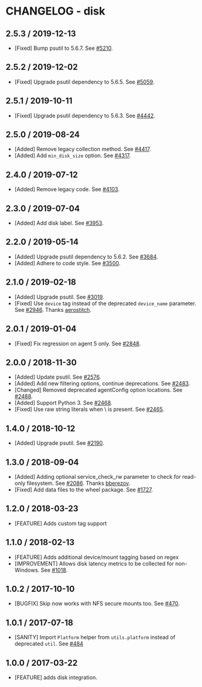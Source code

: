 # CHANGELOG - disk

## 2.5.3 / 2019-12-13

* [Fixed] Bump psutil to 5.6.7. See [#5210](https://github.com/DataDog/integrations-core/pull/5210).

## 2.5.2 / 2019-12-02

* [Fixed] Upgrade psutil dependency to 5.6.5. See [#5059](https://github.com/DataDog/integrations-core/pull/5059).

## 2.5.1 / 2019-10-11

* [Fixed] Upgrade psutil dependency to 5.6.3. See [#4442](https://github.com/DataDog/integrations-core/pull/4442).

## 2.5.0 / 2019-08-24

* [Added] Remove legacy collection method. See [#4417](https://github.com/DataDog/integrations-core/pull/4417).
* [Added] Add `min_disk_size` option. See [#4317](https://github.com/DataDog/integrations-core/pull/4317).

## 2.4.0 / 2019-07-12

* [Added] Remove legacy code. See [#4103](https://github.com/DataDog/integrations-core/pull/4103).

## 2.3.0 / 2019-07-04

* [Added] Add disk label. See [#3953](https://github.com/DataDog/integrations-core/pull/3953).

## 2.2.0 / 2019-05-14

* [Added] Upgrade psutil dependency to 5.6.2. See [#3684](https://github.com/DataDog/integrations-core/pull/3684).
* [Added] Adhere to code style. See [#3500](https://github.com/DataDog/integrations-core/pull/3500).

## 2.1.0 / 2019-02-18

* [Added] Upgrade psutil. See [#3019](https://github.com/DataDog/integrations-core/pull/3019).
* [Fixed] Use `device` tag instead of the deprecated `device_name` parameter. See [#2946](https://github.com/DataDog/integrations-core/pull/2946). Thanks [aerostitch](https://github.com/aerostitch).

## 2.0.1 / 2019-01-04

* [Fixed] Fix regression on agent 5 only. See [#2848][1].

## 2.0.0 / 2018-11-30

* [Added] Update psutil. See [#2576][2].
* [Added] Add new filtering options, continue deprecations. See [#2483][3].
* [Changed] Removed deprecated agentConfig option locations. See [#2488][4].
* [Added] Support Python 3. See [#2468][5].
* [Fixed] Use raw string literals when \ is present. See [#2465][6].

## 1.4.0 / 2018-10-12

* [Added] Upgrade psutil. See [#2190][7].

## 1.3.0 / 2018-09-04

* [Added] Adding optional service_check_rw parameter to check for read-only filesystem. See [#2086][8]. Thanks [bberezov][9].
* [Fixed] Add data files to the wheel package. See [#1727][10].

## 1.2.0 / 2018-03-23

* [FEATURE] Adds custom tag support

## 1.1.0 / 2018-02-13

* [FEATURE] Adds additional device/mount tagging based on regex
* [IMPROVEMENT] Allows disk latency metrics to be collected for non-Windows. See [#1018][11].

## 1.0.2 / 2017-10-10

* [BUGFIX] Skip now works with NFS secure mounts too. See [#470][12].

## 1.0.1 / 2017-07-18

* [SANITY] Import `Platform` helper from `utils.platform` instead of deprecated `util`. See [#484][13]

## 1.0.0 / 2017-03-22

* [FEATURE] adds disk integration.

<!--- The following link definition list is generated by PimpMyChangelog --->
[1]: https://github.com/DataDog/integrations-core/pull/2848
[2]: https://github.com/DataDog/integrations-core/pull/2576
[3]: https://github.com/DataDog/integrations-core/pull/2483
[4]: https://github.com/DataDog/integrations-core/pull/2488
[5]: https://github.com/DataDog/integrations-core/pull/2468
[6]: https://github.com/DataDog/integrations-core/pull/2465
[7]: https://github.com/DataDog/integrations-core/pull/2190
[8]: https://github.com/DataDog/integrations-core/pull/2086
[9]: https://github.com/bberezov
[10]: https://github.com/DataDog/integrations-core/pull/1727
[11]: https://github.com/DataDog/integrations-core/issues/1018
[12]: https://github.com/DataDog/integrations-core/issues/470
[13]: https://github.com/DataDog/integrations-core/issues/484

